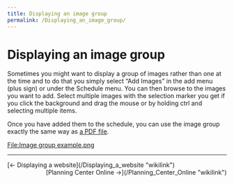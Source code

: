 ```yaml
---
title: Displaying an image group
permalink: /Displaying_an_image_group/
---
```


# Displaying an image group

Sometimes you might want to display a group of images rather than one at the time and to do that you simply select “Add Images” in the add menu (plus sign) or under the Schedule menu. You can then browse to the images you want to add. Select multiple images with the selection marker you get if you click the background and drag the mouse or by holding ctrl and selecting multiple items.

Once you have added them to the schedule, you can use the image group exactly the same way as [a PDF file](/Displaying_a_PDF "wikilink").

[<File:Image> group example.png](/File:Image_group_example.png "wikilink")

------------------------------------------------------------------------

<div style="text-align: left;">
[← Displaying a website](/Displaying_a_website "wikilink") <span style="float:right;"> [Planning Center Online →](/Planning_Center_Online "wikilink")</span>

</div>
